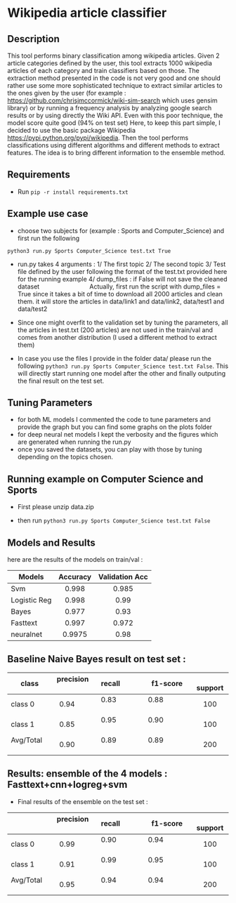# Wikipedia article classifier

## Description

This tool performs binary classification among wikipedia articles. Given 2 article categories defined by the user, this tool extracts 1000 wikipedia articles of each category and train classifiers based on those. The extraction method presented in the code is not very good and one should rather use some more sophisticated technique to extract similar articles to the ones given by the user (for example : https://github.com/chrisjmccormick/wiki-sim-search which uses gensim library) or by running a frequency analysis by analyzing google search results or by using directly the Wiki API. Even with this poor technique, the model score quite good (94% on test set) Here, to keep this part simple, I decided to use the basic package Wikipedia https://pypi.python.org/pypi/wikipedia. Then the tool performs classifications using different algorithms and different methods to extract features. The idea is to bring different information to the ensemble method.
## Requirements

- Run `pip -r install requirements.txt`


## Example use case

- choose two subjects for (example : Sports and Computer_Science) and first run the following

`python3 run.py Sports Computer_Science test.txt True`

- run.py takes 4 arguments :
1/  The first topic
2/  The second topic
3/  Test file defined by the user following the format of the test.txt provided here for the running example
4/  dump_files : if False will not save the cleaned dataset
                            
Actually, first run the script with dump_files = True since it takes a bit of time to download all 2000 articles and clean them. it will store the articles in data/link1 and data/link2, data/test1 and data/test2

- Since one might overfit to the validation set by tuning the parameters, all the articles in test.txt (200 articles) are not used in the train/val and comes from another distribution (I used a different method to extract them)

- In case you use the files I provide in the folder data/ please run the following `python3 run.py Sports Computer_Science test.txt False`. This will directly start running one model after the other and finally outputing the final result on the test set.



## Tuning Parameters
- for both ML models I commented the code to tune parameters and provide the graph but you can find some graphs on the plots folder
- for deep neural net models I kept the verbosity and the figures which are generated when running the run.py
- once you saved the datasets, you can play with those by tuning depending on the topics chosen.

## Running example on Computer Science and Sports

- First please unzip data.zip

- then run  `python3 run.py Sports Computer_Science test.txt False`

## Models and Results

here are the results of the models on train/val :

| Models       | Accuracy           | Validation Acc |
| -------------|:------------------:|:-------------------:|
| Svm          | 0.998              | 0.985               |
| Logistic Reg | 0.998              | 0.99                |
| Bayes        | 0.977              | 0.93                |
| Fasttext     | 0.997              | 0.972               |
| neuralnet    | 0.9975             | 0.98                |


## Baseline Naive Bayes result on test set :

| class        | precision     | recall             | f1-score             |    support          |
| -------------|:-------------:|:------------------:|:-------------------:|:-------------------:|
| class 0      | 0.94          | 0.83               | 0.88                 | 100                 |
| class 1      | 0.85          | 0.95               | 0.90                 | 100                 |
| Avg/Total    | 0.90          | 0.89               | 0.89                 | 200                 |

## Results:  ensemble of the 4 models : Fasttext+cnn+logreg+svm

- Final results of the ensemble on the test set :

|              | precision     | recall             | f1-score            |    support          |
| -------------|:-------------:|:------------------:|:-------------------:|:-------------------:|
| class 0      | 0.99          | 0.90               | 0.94                | 100                 |
| class 1      | 0.91          | 0.99               | 0.95                | 100                 |
| Avg/Total    | 0.95          | 0.94               | 0.94                | 200                 |


